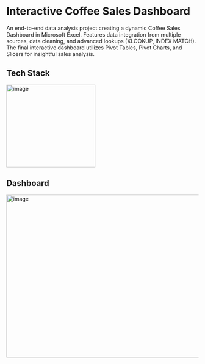 # Interactive Coffee Sales Dashboard
An end-to-end data analysis project creating a dynamic Coffee Sales Dashboard in Microsoft Excel. Features data integration from multiple sources, data cleaning, and advanced lookups (XLOOKUP, INDEX MATCH). The final interactive dashboard utilizes Pivot Tables, Pivot Charts, and Slicers for insightful sales analysis.

## Tech Stack
<img width="233" height="217" alt="image" src="https://github.com/user-attachments/assets/81a47cf2-f116-49e7-855e-1d2c930ab457" />


## Dashboard

<img width="788" height="427" alt="image" src="https://github.com/user-attachments/assets/ec946261-3c26-49ac-a2f9-9fe9bab27a26" />
